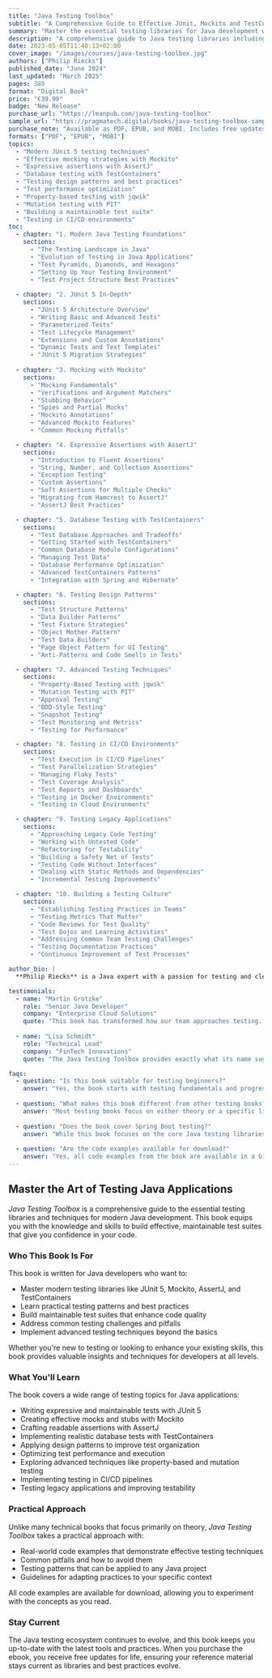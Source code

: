 ```yaml
---
title: "Java Testing Toolbox"
subtitle: "A Comprehensive Guide to Effective JUnit, Mockito and TestContainers"
summary: "Master the essential testing libraries for Java development with practical techniques and patterns"
description: "A comprehensive guide to Java testing libraries including JUnit 5, Mockito, AssertJ, and TestContainers with real-world examples and best practices"
date: 2023-05-05T11:40:13+02:00
cover_image: "/images/courses/java-testing-toolbox.jpg"
authors: ["Philip Riecks"]
published_date: "June 2024"
last_updated: "March 2025"
pages: 380
format: "Digital Book"
price: "€39.99"
badge: "New Release"
purchase_url: "https://leanpub.com/java-testing-toolbox"
sample_url: "https://pragmatech.digital/books/java-testing-toolbox-sample"
purchase_note: "Available as PDF, EPUB, and MOBI. Includes free updates for life."
formats: ["PDF", "EPUB", "MOBI"]
topics:
  - "Modern JUnit 5 testing techniques"
  - "Effective mocking strategies with Mockito"
  - "Expressive assertions with AssertJ"
  - "Database testing with TestContainers"
  - "Testing design patterns and best practices"
  - "Test performance optimization"
  - "Property-based testing with jqwik"
  - "Mutation testing with PIT"
  - "Building a maintainable test suite"
  - "Testing in CI/CD environments"
toc:
  - chapter: "1. Modern Java Testing Foundations"
    sections:
      - "The Testing Landscape in Java"
      - "Evolution of Testing in Java Applications"
      - "Test Pyramids, Diamonds, and Hexagons"
      - "Setting Up Your Testing Environment"
      - "Test Project Structure Best Practices"
  
  - chapter: "2. JUnit 5 In-Depth"
    sections:
      - "JUnit 5 Architecture Overview"
      - "Writing Basic and Advanced Tests"
      - "Parameterized Tests"
      - "Test Lifecycle Management"
      - "Extensions and Custom Annotations"
      - "Dynamic Tests and Test Templates"
      - "JUnit 5 Migration Strategies"
  
  - chapter: "3. Mocking with Mockito"
    sections:
      - "Mocking Fundamentals"
      - "Verifications and Argument Matchers"
      - "Stubbing Behavior"
      - "Spies and Partial Mocks"
      - "Mockito Annotations"
      - "Advanced Mockito Features"
      - "Common Mocking Pitfalls"

  - chapter: "4. Expressive Assertions with AssertJ"
    sections:
      - "Introduction to Fluent Assertions"
      - "String, Number, and Collection Assertions"
      - "Exception Testing"
      - "Custom Assertions"
      - "Soft Assertions for Multiple Checks"
      - "Migrating from Hamcrest to AssertJ"
      - "AssertJ Best Practices"

  - chapter: "5. Database Testing with TestContainers"
    sections:
      - "Test Database Approaches and Tradeoffs"
      - "Getting Started with TestContainers"
      - "Common Database Module Configurations"
      - "Managing Test Data"
      - "Database Performance Optimization"
      - "Advanced TestContainers Patterns"
      - "Integration with Spring and Hibernate"

  - chapter: "6. Testing Design Patterns"
    sections:
      - "Test Structure Patterns"
      - "Data Builder Patterns"
      - "Test Fixture Strategies"
      - "Object Mother Pattern"
      - "Test Data Builders"
      - "Page Object Pattern for UI Testing"
      - "Anti-Patterns and Code Smells in Tests"

  - chapter: "7. Advanced Testing Techniques"
    sections:
      - "Property-Based Testing with jqwik"
      - "Mutation Testing with PIT"
      - "Approval Testing"
      - "BDD-Style Testing"
      - "Snapshot Testing"
      - "Test Monitoring and Metrics"
      - "Testing for Performance"

  - chapter: "8. Testing in CI/CD Environments"
    sections:
      - "Test Execution in CI/CD Pipelines"
      - "Test Parallelization Strategies"
      - "Managing Flaky Tests"
      - "Test Coverage Analysis"
      - "Test Reports and Dashboards"
      - "Testing in Docker Environments"
      - "Testing in Cloud Environments"

  - chapter: "9. Testing Legacy Applications"
    sections:
      - "Approaching Legacy Code Testing"
      - "Working with Untested Code"
      - "Refactoring for Testability"
      - "Building a Safety Net of Tests"
      - "Testing Code Without Interfaces"
      - "Dealing with Static Methods and Dependencies"
      - "Incremental Testing Improvements"

  - chapter: "10. Building a Testing Culture"
    sections:
      - "Establishing Testing Practices in Teams"
      - "Testing Metrics That Matter"
      - "Code Reviews for Test Quality"
      - "Test Dojos and Learning Activities"
      - "Addressing Common Team Testing Challenges"
      - "Testing Documentation Practices"
      - "Continuous Improvement of Test Processes"

author_bio: |
  **Philip Riecks** is a Java expert with a passion for testing and clean code. Through his consulting and teaching work, he has helped dozens of companies implement effective testing strategies. He is a regular speaker at conferences like Spring I/O, Devoxx, and VMWare Explore, where he shares practical insights about testing and software quality.

testimonials:
  - name: "Martin Grotzke"
    role: "Senior Java Developer"
    company: "Enterprise Cloud Solutions"
    quote: "This book has transformed how our team approaches testing. The practical techniques and patterns have improved our test suite maintainability and allowed us to catch bugs earlier in the development process."
  
  - name: "Lisa Schmidt"
    role: "Technical Lead"
    company: "FinTech Innovations"
    quote: "The Java Testing Toolbox provides exactly what its name suggests — a complete set of tools and techniques for effective testing. I especially appreciated the practical examples that show both the 'how' and the 'why' behind modern testing approaches."

faqs:
  - question: "Is this book suitable for testing beginners?"
    answer: "Yes, the book starts with testing fundamentals and progressively builds to more advanced topics. If you have basic Java knowledge, you'll be able to follow along and improve your testing skills regardless of your current level."
  
  - question: "What makes this book different from other testing books?"
    answer: "Most testing books focus on either theory or a specific library. The Java Testing Toolbox covers the complete ecosystem of modern Java testing tools with a practical approach, showing how they work together in real-world scenarios."
  
  - question: "Does the book cover Spring Boot testing?"
    answer: "While this book focuses on the core Java testing libraries that are framework-agnostic, it does include examples of how these tools integrate with Spring Boot. For comprehensive Spring Boot testing, check out our dedicated book 'Testing Spring Boot Applications'."
  
  - question: "Are the code examples available for download?"
    answer: "Yes, all code examples from the book are available in a GitHub repository, allowing you to experiment with the concepts as you read."
---
```


## Master the Art of Testing Java Applications

*Java Testing Toolbox* is a comprehensive guide to the essential testing libraries and techniques for modern Java development. This book equips you with the knowledge and skills to build effective, maintainable test suites that give you confidence in your code.

### Who This Book Is For

This book is written for Java developers who want to:

- Master modern testing libraries like JUnit 5, Mockito, AssertJ, and TestContainers
- Learn practical testing patterns and best practices
- Build maintainable test suites that enhance code quality
- Address common testing challenges and pitfalls
- Implement advanced testing techniques beyond the basics

Whether you're new to testing or looking to enhance your existing skills, this book provides valuable insights and techniques for developers at all levels.

### What You'll Learn

The book covers a wide range of testing topics for Java applications:

- Writing expressive and maintainable tests with JUnit 5
- Creating effective mocks and stubs with Mockito
- Crafting readable assertions with AssertJ
- Implementing realistic database tests with TestContainers
- Applying design patterns to improve test organization
- Optimizing test performance and execution
- Exploring advanced techniques like property-based and mutation testing
- Implementing testing in CI/CD pipelines
- Testing legacy applications and improving testability

### Practical Approach

Unlike many technical books that focus primarily on theory, *Java Testing Toolbox* takes a practical approach with:

- Real-world code examples that demonstrate effective testing techniques
- Common pitfalls and how to avoid them
- Testing patterns that can be applied to any Java project
- Guidelines for adapting practices to your specific context

All code examples are available for download, allowing you to experiment with the concepts as you read.

### Stay Current

The Java testing ecosystem continues to evolve, and this book keeps you up-to-date with the latest tools and practices. When you purchase the ebook, you receive free updates for life, ensuring your reference material stays current as libraries and best practices evolve.
